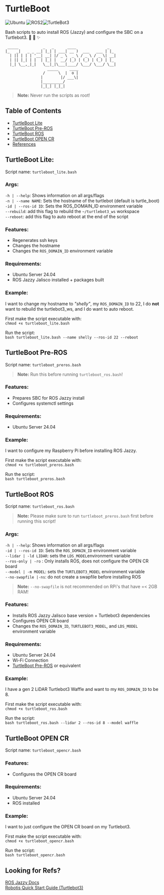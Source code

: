 # **TurtleBoot** 

![Ubuntu](https://img.shields.io/badge/Ubuntu-24.04-blue) 
![ROS2](https://img.shields.io/badge/ROS2-Jazzy-blueviolet?logo=ros&logoColor=white)![TurtleBot3](https://img.shields.io/badge/TurtleBot3-🐢_Ready-green?labelColor=black)</br>

Bash scripts to auto install ROS (Jazzy) and configure the SBC on a Turtlebot3. :robot: :turtle: :sparkles:
```
 _____           _   _      ____              _   
|_   _|   _ _ __| |_| | ___| __ )  ___   ___ | |_ 
  | || | | | '__| __| |/ _ \  _ \ / _ \ / _ \| __|
  | || |_| | |  | |_| |  __/ |_) | (_) | (_) | |_ 
  |_| \__,_|_|   \__|_|\___|____/ \___/ \___/ \__|
                   _____     ____
                 /      \  |  o | 
                |        |/ ___\| 
                |_________/     
                |_|_| |_|_|
```
> **Note:** Never run the scripts as root! 
## Table of Contents
- [TurtleBoot Lite](#turtleboot-lite)
- [TurtleBoot Pre-ROS](#turtleboot-pre-ros)
- [TurtleBoot ROS](#turtleboot-ros)
- [TurtleBoot OPEN CR](#turtleboot-open-cr)
- [References](#looking-for-refs)
## TurtleBoot Lite:
Script name: `turtleboot_lite.bash`

### Args:
`-h | --help`: Shows information on all args/flags</br>
`-n | --name NAME`: Sets the hostname of the turtlebot (default is turtle_boot)</br>
`-id | --ros-id ID`: Sets the ROS_DOMAIN_ID environment variable</br>
`--rebuild`: add this flag to rebuild the `~/turtlebot3_ws` workspace</br>
`--reboot`: add this flag to auto reboot at the end of the script

### Features:
- Regenerates ssh keys
- Changes the hostname
- Changes the `ROS_DOMAIN_ID` environment variable

### Requirements:
- Ubuntu Server 24.04
- ROS Jazzy Jalisco installed + packages built

### Example:
I want to change my hostname to _"shelly"_, my `ROS_DOMAIN_ID` to 22, I do **not** want to rebuild the turtlebot3_ws, and I do want to auto reboot.

First make the script executable with:
</br>
`chmod +x turtleboot_lite.bash`

Run the script:
</br>
`bash turtleboot_lite.bash --name shelly --ros-id 22 --reboot`

## TurtleBoot Pre-ROS
Script name: `turtleboot_preros.bash`

>**Note:** Run this before running `turtleboot_ros.bash`!

### Features:
- Prepares SBC for ROS Jazzy install
- Configures systemctl settings

### Requirements:
- Ubuntu Server 24.04

### Example:
I want to configure my Raspberry Pi before installing ROS Jazzy.

First make the script executable with:
</br>
`chmod +x turtleboot_preros.bash`

Run the script:
</br>
`bash turtleboot_preros.bash` 

## TurtleBoot ROS
Script name: `turtleboot_ros.bash`

>**Note:** Please make sure to run `turtleboot_preros.bash` first before running this script!

### Args:
`-h | --help`: Shows information on all args/flags</br>
`-id | --ros-id ID`: Sets the `ROS_DOMAIN_ID` environment variable</br>
`--lidar | -ld LIDAR`: sets the `LDS_MODEL`environment variable </br>
`--ros-only | -ro` : Only installs ROS, does not configure the OPEN CR board</br>
`--model | -m MODEL`: sets the `TURTLEBOT3_MODEL` environment variable</br>
`--no-swapfile |-ns`: do not create a swapfile before installing ROS</br>

> **Note:** `--no-swapfile` is not recommended on RPi's that have =< 2GB RAM!

### Features:
- Installs ROS Jazzy Jalisco base version + Turtlebot3 dependencies
- Configures OPEN CR board
- Changes the `ROS_DOMAIN_ID`, `TURTLEBOT3_MODEL`, and `LDS_MODEL` environment variable

### Requirements:
- Ubuntu Server 24.04
- Wi-Fi Connection
- [TurtleBoot Pre-ROS](#turtleboot-pre-ros) or equivalent

### Example:
I have a gen 2 LiDAR Turtlebot3 Waffle and want to my `ROS_DOMAIN_ID` to be 8.

First make the script executable with:
</br>
`chmod +x turtleboot_ros.bash`

Run the script:
</br>
`bash turtleboot_ros.bash --lidar 2 --ros-id 8 --model waffle`

## TurtleBoot OPEN CR
Script name: `turtleboot_opencr.bash`

### Features:
- Configures the OPEN CR board

### Requirements:
- Ubuntu Server 24.04
- ROS installed

### Example:
I want to just configure the OPEN CR board on my Turtlebot3.

First make the script executable with:
</br>
`chmod +x turtleboot_opencr.bash`

Run the script:
</br>
`bash turtleboot_opencr.bash`

Looking for Refs?
--
[ROS Jazzy Docs](https://docs.ros.org/en/jazzy/index.html)</br>
[Robotis Quick Start Guide (Turtlebot3)](https://emanual.robotis.com/docs/en/platform/turtlebot3/sbc_setup/)</br>